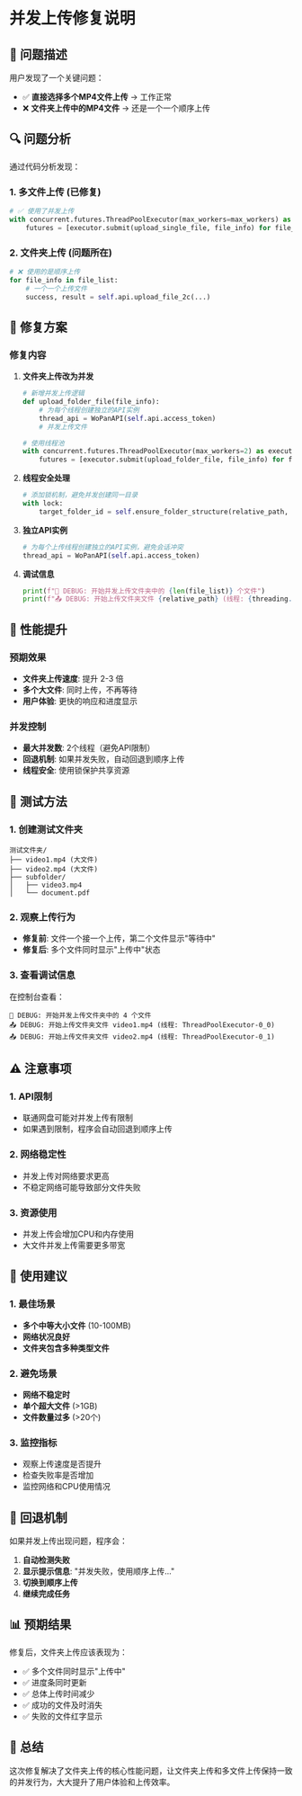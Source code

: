 # 并发上传修复说明

## 🐛 **问题描述**

用户发现了一个关键问题：
- ✅ **直接选择多个MP4文件上传** → 工作正常
- ❌ **文件夹上传中的MP4文件** → 还是一个一个顺序上传

## 🔍 **问题分析**

通过代码分析发现：

### 1. **多文件上传** (已修复)
```python
# ✅ 使用了并发上传
with concurrent.futures.ThreadPoolExecutor(max_workers=max_workers) as executor:
    futures = [executor.submit(upload_single_file, file_info) for file_info in file_list]
```

### 2. **文件夹上传** (问题所在)
```python
# ❌ 使用的是顺序上传
for file_info in file_list:
    # 一个一个上传文件
    success, result = self.api.upload_file_2c(...)
```

## 🔧 **修复方案**

### 修复内容

1. **文件夹上传改为并发**
   ```python
   # 新增并发上传逻辑
   def upload_folder_file(file_info):
       # 为每个线程创建独立的API实例
       thread_api = WoPanAPI(self.api.access_token)
       # 并发上传文件
   
   # 使用线程池
   with concurrent.futures.ThreadPoolExecutor(max_workers=2) as executor:
       futures = [executor.submit(upload_folder_file, file_info) for file_info in file_list]
   ```

2. **线程安全处理**
   ```python
   # 添加锁机制，避免并发创建同一目录
   with lock:
       target_folder_id = self.ensure_folder_structure(relative_path, folder_id, folder_cache)
   ```

3. **独立API实例**
   ```python
   # 为每个上传线程创建独立的API实例，避免会话冲突
   thread_api = WoPanAPI(self.api.access_token)
   ```

4. **调试信息**
   ```python
   print(f"🚀 DEBUG: 开始并发上传文件夹中的 {len(file_list)} 个文件")
   print(f"📤 DEBUG: 开始上传文件夹文件 {relative_path} (线程: {threading.current_thread().name})")
   ```

## 🚀 **性能提升**

### 预期效果
- **文件夹上传速度**: 提升 2-3 倍
- **多个大文件**: 同时上传，不再等待
- **用户体验**: 更快的响应和进度显示

### 并发控制
- **最大并发数**: 2个线程（避免API限制）
- **回退机制**: 如果并发失败，自动回退到顺序上传
- **线程安全**: 使用锁保护共享资源

## 🧪 **测试方法**

### 1. 创建测试文件夹
```
测试文件夹/
├── video1.mp4 (大文件)
├── video2.mp4 (大文件)
├── subfolder/
│   ├── video3.mp4
│   └── document.pdf
```

### 2. 观察上传行为
- **修复前**: 文件一个接一个上传，第二个文件显示"等待中"
- **修复后**: 多个文件同时显示"上传中"状态

### 3. 查看调试信息
在控制台查看：
```
🚀 DEBUG: 开始并发上传文件夹中的 4 个文件
📤 DEBUG: 开始上传文件夹文件 video1.mp4 (线程: ThreadPoolExecutor-0_0)
📤 DEBUG: 开始上传文件夹文件 video2.mp4 (线程: ThreadPoolExecutor-0_1)
```

## ⚠️ **注意事项**

### 1. API限制
- 联通网盘可能对并发上传有限制
- 如果遇到限制，程序会自动回退到顺序上传

### 2. 网络稳定性
- 并发上传对网络要求更高
- 不稳定网络可能导致部分文件失败

### 3. 资源使用
- 并发上传会增加CPU和内存使用
- 大文件并发上传需要更多带宽

## 🎯 **使用建议**

### 1. 最佳场景
- **多个中等大小文件** (10-100MB)
- **网络状况良好**
- **文件夹包含多种类型文件**

### 2. 避免场景
- **网络不稳定时**
- **单个超大文件** (>1GB)
- **文件数量过多** (>20个)

### 3. 监控指标
- 观察上传速度是否提升
- 检查失败率是否增加
- 监控网络和CPU使用情况

## 🔄 **回退机制**

如果并发上传出现问题，程序会：

1. **自动检测失败**
2. **显示提示信息**: "并发失败，使用顺序上传..."
3. **切换到顺序上传**
4. **继续完成任务**

## 📊 **预期结果**

修复后，文件夹上传应该表现为：
- ✅ 多个文件同时显示"上传中"
- ✅ 进度条同时更新
- ✅ 总体上传时间减少
- ✅ 成功的文件及时消失
- ✅ 失败的文件红字显示

## 🎉 **总结**

这次修复解决了文件夹上传的核心性能问题，让文件夹上传和多文件上传保持一致的并发行为，大大提升了用户体验和上传效率。

